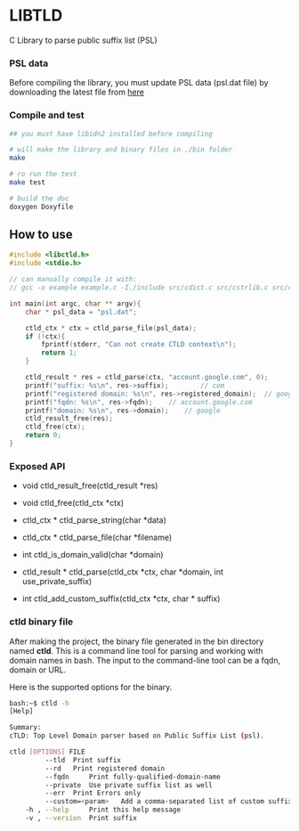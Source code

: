 # LIBTLD

C Library to parse public suffix list (PSL)


### PSL data

Before compiling the library, you must update PSL data (psl.dat file)
by downloading the latest file from [here](https://publicsuffix.org/list/)


### Compile and test
```bash
## you must have libidn2 installed before compiling

# will make the library and binary files in ./bin folder
make

# ro run the test
make test

# build the doc
doxygen Doxyfile
```

## How to use
```c
#include <libctld.h>
#include <stdio.h>

// can manually compile it with:
// gcc -o example example.c -I./include src/cdict.c src/cstrlib.c src/clist.c src/libctld.c -lidn2

int main(int argc, char ** argv){
    char * psl_data = "psl.dat";

    ctld_ctx * ctx = ctld_parse_file(psl_data);
    if (!ctx){
        fprintf(stderr, "Can not create CTLD context\n");
        return 1;
    }

    ctld_result * res = ctld_parse(ctx, "account.google.com", 0);
    printf("suffix: %s\n", res->suffix);        // com
    printf("registered domain: %s\n", res->registered_domain);  // google.com
    printf("fqdn: %s\n", res->fqdn);    // account.google.com
    printf("domain: %s\n", res->domain);    // google
    ctld_result_free(res);
    ctld_free(ctx);
    return 0;
}
```

### Exposed API

- void ctld\_result\_free(ctld\_result *res)
 
- void ctld\_free(ctld\_ctx *ctx)
 
- ctld\_ctx * ctld\_parse\_string(char *data)
 
- ctld\_ctx * ctld\_parse\_file(char *filename)
 
- int ctld\_is\_domain\_valid(char *domain)
 
- ctld_result * ctld_parse(ctld\_ctx *ctx, char *domain, int use\_private\_suffix)

- int ctld\_add\_custom\_suffix(ctld\_ctx *ctx, char * suffix)

### ctld binary file

After making the project, the binary file generated in the bin directory named __ctld__. 
This is a command line tool for parsing and working with domain names in bash.
The input to the command-line tool can be a fqdn, domain or URL.

Here is the supported options for the binary.
```bash
bash:~$ ctld -h
[Help]

Summary:
cTLD: Top Level Domain parser based on Public Suffix List (psl).

ctld [OPTIONS] FILE
	     --tld 	Print suffix
	     --rd 	Print registered domain
	     --fqdn 	Print fully-qualified-domain-name
	     --private 	Use private suffix list as well
	     --err 	Print Errors only
	     --custom=<param>	Add a comma-separated list of custom suffixes (no space)
	-h , --help 	Print this help message
	-v , --version 	Print suffix
```

